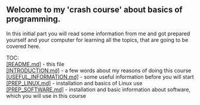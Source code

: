 ## Welcome to my 'crash course' about basics of programming.

In this initial part you will read some information from me and got prepared yourself 
and your computer for learning all the topics, that are going to be covered here.

TOC:  
[[README.md]](https://github.com/nazghulgda/Programming-Crash-Course/blob/main/README.md) - this file  
[[INTRODUCTION.md]](https://github.com/nazghulgda/Programming-Crash-Course/blob/main/INTRODUCTION.md) - a few words about my reasons of doing this course  
[[USEFUL_INFORMATION.md]](https://github.com/nazghulgda/Programming-Crash-Course/blob/main/USEFUL_INFORMATION.md) - some useful information before you will start  
[[PREP_LINUX.md]](https://github.com/nazghulgda/Programming-Crash-Course/blob/main/PREP_LINUX.md) - installation and basics of Linux use  
[[PREP_SOFTWARE.md]](https://github.com/nazghulgda/Programming-Crash-Course/blob/main/PREP_SOFTWARE.md) - 
installation and basic information about software, which you will use in this course  

